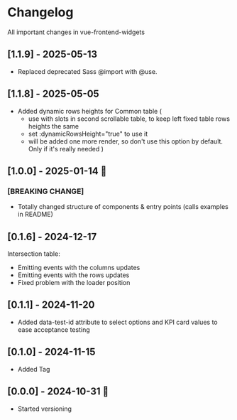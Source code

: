 # Changelog
All important changes in vue-frontend-widgets

## [1.1.9] - 2025-05-13
- Replaced deprecated Sass @import with @use.

## [1.1.8] - 2025-05-05
- Added dynamic rows heights for Common table (
  - use with slots in second scrollable table, to keep left fixed table rows heights the same
  - set :dynamicRowsHeight="true" to use it
  - will be added one more render, so don't use this option by default. Only if it's really needed
  )

## [1.0.0] - 2025-01-14 🎄
### [BREAKING CHANGE]
- Totally changed structure of components & entry points (calls examples in README)

## [0.1.6] - 2024-12-17
Intersection table:
- Emitting events with the columns updates
- Emitting events with the rows updates
- Fixed problem with the loader position

## [0.1.1] - 2024-11-20
- Added data-test-id attribute to select options and KPI card values to ease acceptance testing

## [0.1.0] - 2024-11-15
- Added Tag

## [0.0.0] - 2024-10-31 🎃
- Started versioning 

